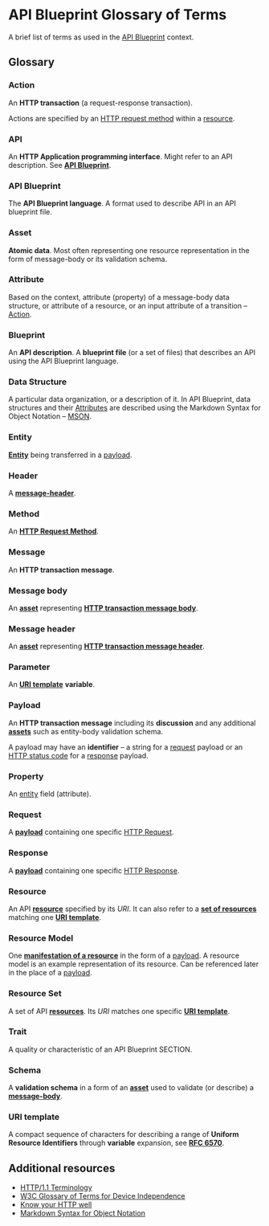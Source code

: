 # API Blueprint Glossary of Terms

A brief list of terms as used in the [API Blueprint](http://apiblueprint.org) context.

## Glossary

<a name="def-action"></a>
### Action
An **HTTP transaction** (a request-response transaction).

Actions are specified by an [HTTP request method](#def-method) within a [resource](#def-resource).

<a name="def-api"></a>
### API
An **HTTP Application programming interface**. Might refer to an API
description. See [**API Blueprint**](#def-api-blueprint).

<a name="def-api-blueprint"></a>
### API Blueprint
The **API Blueprint language**. A format used to describe API in an API blueprint file.

<a name="def-asset"></a>
### Asset
**Atomic data**. Most often representing one resource representation in the form of message-body or its validation schema.

<a name="def-attribute"></a>
### Attribute
Based on the context, attribute (property) of a message-body data structure, or
attribute of a resource, or an input attribute of a transition –
[Action](#def-action).

<a name="def-blueprint"></a>
### Blueprint
An **API description**. A **blueprint file** (or a set of files) that describes an API using the API Blueprint language.

<a name="def-data-structure"></a>
### Data Structure
A particular data organization, or a description of it. In API Blueprint, data
structures and their [Attributes](#def-attribute) are described using the
Markdown Syntax for Object Notation – [MSON][].

<a name="def-entity"></a>
### Entity
[**Entity**](http://www.w3.org/Protocols/rfc2616/rfc2616-sec7.html) being transferred in a [payload](#def-payload).

<a name="def-header"></a>
### Header
A [**message-header**](#def-message-header).

<a name="def-method"></a>
### Method
An [**HTTP Request Method**](http://en.wikipedia.org/wiki/Hypertext_Transfer_Protocol#Request_methods).

<a name="def-message"></a>
### Message
An **HTTP transaction message**.

<a name="def-message-body"></a>
### Message body
An [**asset**](#def-asset) representing [**HTTP transaction message body**](http://en.wikipedia.org/wiki/HTTP_body_data).

<a name="def-message-header"></a>
### Message header
An [**asset**](#def-asset) representing [**HTTP transaction message header**](http://en.wikipedia.org/wiki/List_of_HTTP_header_fields).
<a name="def-parameter"></a>
### Parameter
An [**URI template**](#def-uri-template) **variable**.

<a name="def-payload"></a>
### Payload
An **HTTP transaction message** including its **discussion** and any additional [**assets**](#def-asset) such as entity-body validation schema.

A payload may have an **identifier** – a string for a [request](#def-request)
payload or an 
[HTTP status code](http://en.wikipedia.org/wiki/List_of_HTTP_status_codes) for a
[response](#def-response) payload.

<a name="def-property"></a>
### Property
An [entity](#def-entity) field (attribute).

<a name="def-request"></a>
### Request
A [**payload**](#def-payload) containing one specific [HTTP Request](http://www.w3.org/TR/di-gloss/#def-http-request).

<a name="def-response"></a>
### Response
A [**payload**](#def-payload) containing one specific [HTTP Response](http://www.w3.org/TR/di-gloss/#def-http-response).

<a name="def-resource"></a>
### Resource
An API [**resource**](http://www.w3.org/TR/di-gloss/#def-resource) specified by
its *URI*. It can also refer to a [**set of resources**](#def-resource)
matching one [**URI template**](#def-uri-template).

<a name="def-resource-model"></a>
### Resource Model
One [**manifestation of a resource**](http://www.w3.org/TR/di-gloss/#def-resource-manifestation) in the
form of a [payload](#def-payload). A resource model is an example
representation of its resource. Can be referenced later in the place of a
[payload](#def-payload).

<a name="def-resource-set"></a>
### Resource Set
A set of API [**resources**](http://www.w3.org/TR/di-gloss/#def-resource). Its
*URI* matches one specific [**URI template**](#def-uri-template).

<a name="def-trait"></a>
### Trait
A quality or characteristic of an API Blueprint SECTION.

<a name="def-schema"></a>
### Schema
A **validation schema** in a form of an [**asset**](#def-asset) used to validate (or describe) a [**message-body**](#def-message-body).

<a name="def-uri-template"></a>
### URI template
A compact sequence of characters for describing a range of **Uniform Resource Identifiers** through **variable** expansion, see [**RFC 6570**](http://tools.ietf.org/html/rfc6570).

## Additional resources

+ [HTTP/1.1 Terminology](http://www.w3.org/Protocols/rfc2616/rfc2616-sec1.html#sec1.3)
+ [W3C Glossary of Terms for Device Independence](http://www.w3.org/TR/di-gloss)
+ [Know your HTTP well](https://github.com/for-GET/know-your-http-well)
+ [Markdown Syntax for Object Notation][MSON]



[MSON]: https://github.com/apiaryio/mson


